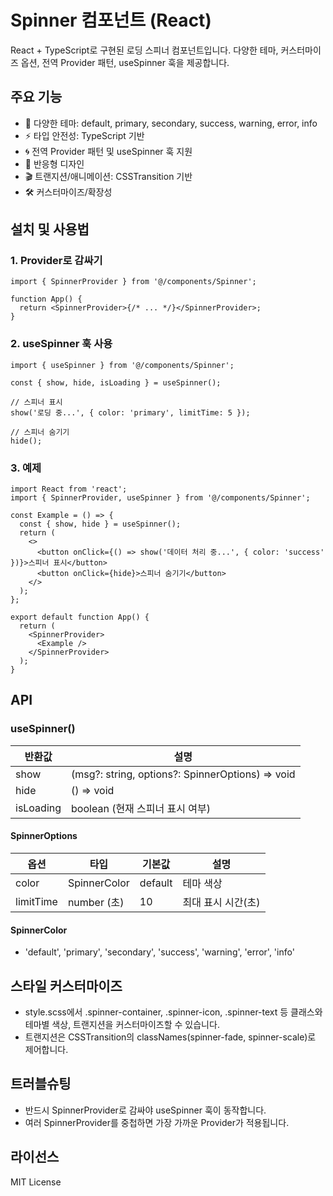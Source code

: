 # Spinner 컴포넌트 (React)

React + TypeScript로 구현된 로딩 스피너 컴포넌트입니다. 다양한 테마, 커스터마이즈 옵션, 전역 Provider 패턴, useSpinner 훅을 제공합니다.

## 주요 기능

- 🎨 다양한 테마: default, primary, secondary, success, warning, error, info
- ⚡ 타입 안전성: TypeScript 기반
- 🌀 전역 Provider 패턴 및 useSpinner 훅 지원
- 📱 반응형 디자인
- 🎬 트랜지션/애니메이션: CSSTransition 기반
- 🛠️ 커스터마이즈/확장성

## 설치 및 사용법

### 1. Provider로 감싸기

```tsx
import { SpinnerProvider } from '@/components/Spinner';

function App() {
  return <SpinnerProvider>{/* ... */}</SpinnerProvider>;
}
```

### 2. useSpinner 훅 사용

```tsx
import { useSpinner } from '@/components/Spinner';

const { show, hide, isLoading } = useSpinner();

// 스피너 표시
show('로딩 중...', { color: 'primary', limitTime: 5 });

// 스피너 숨기기
hide();
```

### 3. 예제

```tsx
import React from 'react';
import { SpinnerProvider, useSpinner } from '@/components/Spinner';

const Example = () => {
  const { show, hide } = useSpinner();
  return (
    <>
      <button onClick={() => show('데이터 처리 중...', { color: 'success' })}>스피너 표시</button>
      <button onClick={hide}>스피너 숨기기</button>
    </>
  );
};

export default function App() {
  return (
    <SpinnerProvider>
      <Example />
    </SpinnerProvider>
  );
}
```

## API

### useSpinner()

| 반환값    | 설명                                             |
| --------- | ------------------------------------------------ |
| show      | (msg?: string, options?: SpinnerOptions) => void |
| hide      | () => void                                       |
| isLoading | boolean (현재 스피너 표시 여부)                  |

#### SpinnerOptions

| 옵션      | 타입         | 기본값  | 설명               |
| --------- | ------------ | ------- | ------------------ |
| color     | SpinnerColor | default | 테마 색상          |
| limitTime | number (초)  | 10      | 최대 표시 시간(초) |

#### SpinnerColor

- 'default', 'primary', 'secondary', 'success', 'warning', 'error', 'info'

## 스타일 커스터마이즈

- style.scss에서 .spinner-container, .spinner-icon, .spinner-text 등 클래스와 테마별 색상, 트랜지션을 커스터마이즈할 수 있습니다.
- 트랜지션은 CSSTransition의 classNames(spinner-fade, spinner-scale)로 제어합니다.

## 트러블슈팅

- 반드시 SpinnerProvider로 감싸야 useSpinner 훅이 동작합니다.
- 여러 SpinnerProvider를 중첩하면 가장 가까운 Provider가 적용됩니다.

## 라이선스

MIT License
